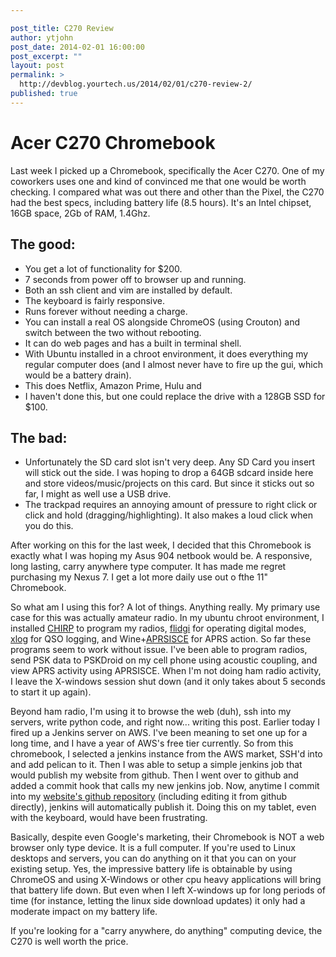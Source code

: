 ```yaml
---

post_title: C270 Review
author: ytjohn
post_date: 2014-02-01 16:00:00
post_excerpt: ""
layout: post
permalink: >
  http://devblog.yourtech.us/2014/02/01/c270-review-2/
published: true
---
```

<h1>Acer C270 Chromebook</h1>

Last week I picked up a Chromebook, specifically the Acer C270. One of my coworkers uses one and kind of convinced me that one would be worth checking. I compared what was out there and other than the Pixel, the C270 had the best specs, including battery life (8.5 hours). It's an Intel chipset, 16GB space, 2Gb of RAM, 1.4Ghz.

<h2>The good:</h2>

<ul>
<li>You get a lot of functionality for $200.</li>
<li>7 seconds from power off to browser up and running.</li>
<li>Both an ssh client and vim are installed by default.</li>
<li>The keyboard is fairly responsive.</li>
<li>Runs forever without needing a charge.</li>
<li>You can install a real OS alongside ChromeOS (using Crouton) and switch between the two without rebooting.</li>
<li>It can do web pages and has a built in terminal shell.</li>
<li>With Ubuntu installed in a chroot environment, it does everything my regular computer does (and I almost never have to fire up the gui, which would be a battery drain).</li>
<li>This does Netflix, Amazon Prime, Hulu and </li>
<li>I haven't done this, but one could replace the drive with a 128GB SSD for $100. </li>
</ul>

<h2>The bad:</h2>

<ul>
<li>Unfortunately the SD card slot isn't very deep. Any SD Card you insert will stick out the side. I was hoping to drop a 64GB sdcard inside here and store videos/music/projects on this card. But since it sticks out so far, I might as well use a USB drive.</li>
<li>The trackpad requires an annoying amount of pressure to right click or click and hold (dragging/highlighting). It also makes a loud click when you do this. </li>
</ul>

After working on this for the last week, I decided that this Chromebook is exactly what I was hoping my Asus 904 netbook would be. A responsive, long lasting, carry anywhere type computer. It has made me regret purchasing my Nexus 7. I get a lot more daily use out o fthe 11" Chromebook.

So what am I using this for? A lot of things. Anything really. My primary use case for this was actually amateur radio. In my ubuntu chroot environment, I installed <a href="http://chirp.danplanet.com/">CHIRP</a> to program my radios, <a href="http://www.w1hkj.com/Fldigi.html">flidgi</a> for operating digital modes, <a href="http://xlog.nongnu.org/">xlog</a> for QSO logging, and Wine+<a href="http://www.yourtech.us/blog/feeds/rss/aprsisce.wikidot.com">APRSISCE</a> for APRS action. So far these programs seem to work without issue. I've been able to program radios, send PSK data to PSKDroid on my cell phone using acoustic coupling, and view APRS activity using APRSISCE. When I'm not doing ham radio activity, I leave the X-windows session shut down (and it only takes about 5 seconds to start it up again).

Beyond ham radio, I'm using it to browse the web (duh), ssh into my servers, write python code, and right now... writing this post. Earlier today I fired up a Jenkins server on AWS. I've been meaning to set one up for a long time, and I have a year of AWS's free tier currently. So from this chromebook, I selected a jenkins instance from the AWS market, SSH'd into and add pelican to it. Then I was able to setup a simple jenkins job that would publish my website from github. Then I went over to github and added a commit hook that calls my new jenkins job. Now, anytime I commit into my <a href="https://github.com/ytjohn/ytwebsite/">website's github repository</a> (including editing it from github directly), jenkins will automatically publish it. Doing this on my tablet, even with the keyboard, would have been frustrating.

Basically, despite even Google's marketing, their Chromebook is NOT a web browser only type device. It is a full computer. If you're used to Linux desktops and servers, you can do anything on it that you can on your existing setup. Yes, the impressive battery life is obtainable by using ChromeOS and using X-Windows or other cpu heavy applications will bring that battery life down. But even when I left X-windows up for long periods of time (for instance, letting the linux side download updates) it only had a moderate impact on my battery life.

If you're looking for a "carry anywhere, do anything" computing device, the C270 is well worth the price.
